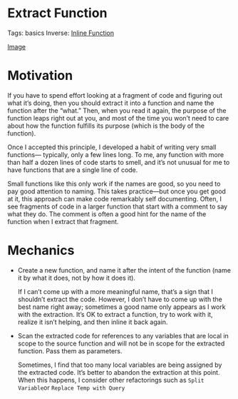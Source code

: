 # Extract Function

Tags: basics
Inverse: [Inline Function](../Inline%20Function/Inline%20Function.md)

[Image](img.png)

# Motivation

If you have to spend effort looking at a fragment of code and figuring out what it’s doing, then you should extract it into a function and name the function after the “what.” Then, when you read it again, the purpose of the function leaps right out at you, and most of the time you won’t need to care about how the function fulfills its purpose (which is the body of the function).

Once I accepted this principle, I developed a habit of writing very small functions—
typically, only a few lines long. To me, any function with more than half a dozen lines of code starts to smell, and it’s not unusual for me to have functions that are a single line of code.

Small functions like this only work if the names are good, so you need to pay good attention to naming. This takes practice—but once you get good at it, this approach can make code remarkably self documenting. Often, I see fragments of code in a larger function that start with a comment to say what they do. The comment is often a good hint for the name of the function when I extract that fragment.

# Mechanics

- Create a new function, and name it after the intent of the function (name it by what it does, not by how it does it).
    
    If I can’t come up with a more meaningful name, that’s a sign that I shouldn’t extract the code. However, I don’t have to come up with the best name right away; sometimes a good name only appears as I work with the extraction. It’s OK to extract a function, try to work with it, realize it isn’t helping, and then inline it back again.
    
- Scan the extracted code for references to any variables that are local in scope to the
source function and will not be in scope for the extracted function. Pass them as
parameters.
    
    Sometimes, I find that too many local variables are being assigned by the extracted code. It’s better to abandon the extraction at this point. When this happens, I consider other refactorings such as `Split Variable`or `Replace Temp with Query`
